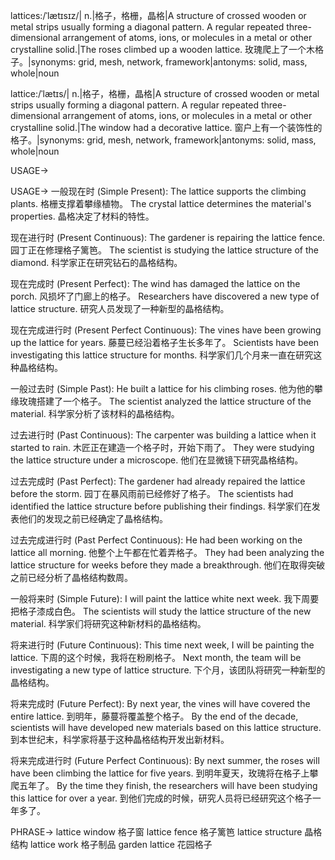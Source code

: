 lattices:/ˈlætɪsɪz/| n.|格子，格栅，晶格|A structure of crossed wooden or metal strips usually forming a diagonal pattern.  A regular repeated three-dimensional arrangement of atoms, ions, or molecules in a metal or other crystalline solid.|The roses climbed up a wooden lattice. 玫瑰爬上了一个木格子。|synonyms: grid, mesh, network, framework|antonyms: solid, mass, whole|noun


lattice:/ˈlætɪs/| n.|格子，格栅，晶格|A structure of crossed wooden or metal strips usually forming a diagonal pattern.  A regular repeated three-dimensional arrangement of atoms, ions, or molecules in a metal or other crystalline solid.|The window had a decorative lattice. 窗户上有一个装饰性的格子。|synonyms: grid, mesh, network, framework|antonyms: solid, mass, whole|noun

USAGE->

USAGE->
一般现在时 (Simple Present):
The lattice supports the climbing plants.  格栅支撑着攀缘植物。
The crystal lattice determines the material's properties. 晶格决定了材料的特性。

现在进行时 (Present Continuous):
The gardener is repairing the lattice fence. 园丁正在修理格子篱笆。
The scientist is studying the lattice structure of the diamond. 科学家正在研究钻石的晶格结构。

现在完成时 (Present Perfect):
The wind has damaged the lattice on the porch. 风损坏了门廊上的格子。
Researchers have discovered a new type of lattice structure. 研究人员发现了一种新型的晶格结构。


现在完成进行时 (Present Perfect Continuous):
The vines have been growing up the lattice for years. 藤蔓已经沿着格子生长多年了。
Scientists have been investigating this lattice structure for months. 科学家们几个月来一直在研究这种晶格结构。

一般过去时 (Simple Past):
He built a lattice for his climbing roses. 他为他的攀缘玫瑰搭建了一个格子。
The scientist analyzed the lattice structure of the material.  科学家分析了该材料的晶格结构。

过去进行时 (Past Continuous):
The carpenter was building a lattice when it started to rain. 木匠正在建造一个格子时，开始下雨了。
They were studying the lattice structure under a microscope. 他们在显微镜下研究晶格结构。

过去完成时 (Past Perfect):
The gardener had already repaired the lattice before the storm. 园丁在暴风雨前已经修好了格子。
The scientists had identified the lattice structure before publishing their findings. 科学家们在发表他们的发现之前已经确定了晶格结构。

过去完成进行时 (Past Perfect Continuous):
He had been working on the lattice all morning. 他整个上午都在忙着弄格子。
They had been analyzing the lattice structure for weeks before they made a breakthrough.  他们在取得突破之前已经分析了晶格结构数周。

一般将来时 (Simple Future):
I will paint the lattice white next week. 我下周要把格子漆成白色。
The scientists will study the lattice structure of the new material. 科学家们将研究这种新材料的晶格结构。


将来进行时 (Future Continuous):
This time next week, I will be painting the lattice. 下周的这个时候，我将在粉刷格子。
Next month, the team will be investigating a new type of lattice structure. 下个月，该团队将研究一种新型的晶格结构。

将来完成时 (Future Perfect):
By next year, the vines will have covered the entire lattice. 到明年，藤蔓将覆盖整个格子。
By the end of the decade, scientists will have developed new materials based on this lattice structure. 到本世纪末，科学家将基于这种晶格结构开发出新材料。


将来完成进行时 (Future Perfect Continuous):
By next summer, the roses will have been climbing the lattice for five years. 到明年夏天，玫瑰将在格子上攀爬五年了。
By the time they finish, the researchers will have been studying this lattice for over a year. 到他们完成的时候，研究人员将已经研究这个格子一年多了。


PHRASE->
lattice window 格子窗
lattice fence 格子篱笆
lattice structure 晶格结构
lattice work 格子制品
garden lattice 花园格子
